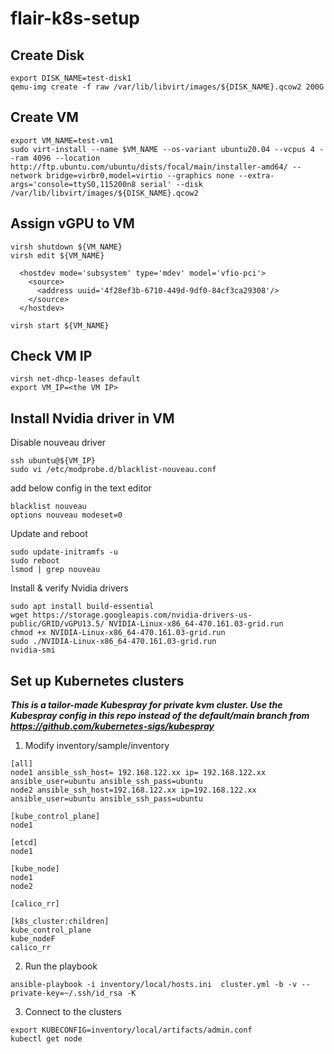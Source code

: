 # flair-k8s-setup

## Create Disk

```
export DISK_NAME=test-disk1
qemu-img create -f raw /var/lib/libvirt/images/${DISK_NAME}.qcow2 200G
```

## Create VM

```
export VM_NAME=test-vm1
sudo virt-install --name $VM_NAME --os-variant ubuntu20.04 --vcpus 4 --ram 4096 --location http://ftp.ubuntu.com/ubuntu/dists/focal/main/installer-amd64/ --network bridge=virbr0,model=virtio --graphics none --extra-args='console=ttyS0,115200n8 serial' --disk /var/lib/libvirt/images/${DISK_NAME}.qcow2
```

## Assign vGPU to VM
```
virsh shutdown ${VM_NAME}
virsh edit ${VM_NAME}
```

```
  <hostdev mode='subsystem' type='mdev' model='vfio-pci'>
    <source>
      <address uuid='4f28ef3b-6710-449d-9df0-84cf3ca29308'/>
    </source>
  </hostdev>
```
```
virsh start ${VM_NAME}
```

## Check VM IP

```
virsh net-dhcp-leases default
export VM_IP=<the VM IP>
```

## Install Nvidia driver in VM

Disable nouveau driver
```
ssh ubuntu@${VM_IP}
sudo vi /etc/modprobe.d/blacklist-nouveau.conf
```

add below config in the text editor
```
blacklist nouveau
options nouveau modeset=0
```

Update and reboot
```
sudo update-initramfs -u
sudo reboot
lsmod | grep nouveau
```

Install & verify Nvidia drivers
```
sudo apt install build-essential
wget https://storage.googleapis.com/nvidia-drivers-us-public/GRID/vGPU13.5/ NVIDIA-Linux-x86_64-470.161.03-grid.run
chmod +x NVIDIA-Linux-x86_64-470.161.03-grid.run
sudo ./NVIDIA-Linux-x86_64-470.161.03-grid.run
nvidia-smi
```


## Set up Kubernetes clusters

***This is a tailor-made Kubespray for private kvm cluster. Use the Kubespray config in this repo instead of the default/main branch from https://github.com/kubernetes-sigs/kubespray***

1. Modify inventory/sample/inventory
```
[all]
node1 ansible_ssh_host= 192.168.122.xx ip= 192.168.122.xx ansible_user=ubuntu ansible_ssh_pass=ubuntu
node2 ansible_ssh_host=192.168.122.xx ip=192.168.122.xx ansible_user=ubuntu ansible_ssh_pass=ubuntu

[kube_control_plane]
node1

[etcd]
node1

[kube_node]
node1
node2

[calico_rr]

[k8s_cluster:children]
kube_control_plane
kube_nodeF
calico_rr
```

2. Run the playbook

```
ansible-playbook -i inventory/local/hosts.ini  cluster.yml -b -v --private-key=~/.ssh/id_rsa -K
```

3. Connect to the clusters
```
export KUBECONFIG=inventory/local/artifacts/admin.conf
kubectl get node
```
